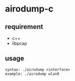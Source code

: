 # airodump-c

## requirement
- c++
- libpcap

## usage
```
syntax: ./airodump <interface>
example: ./airodump wlan0
```
